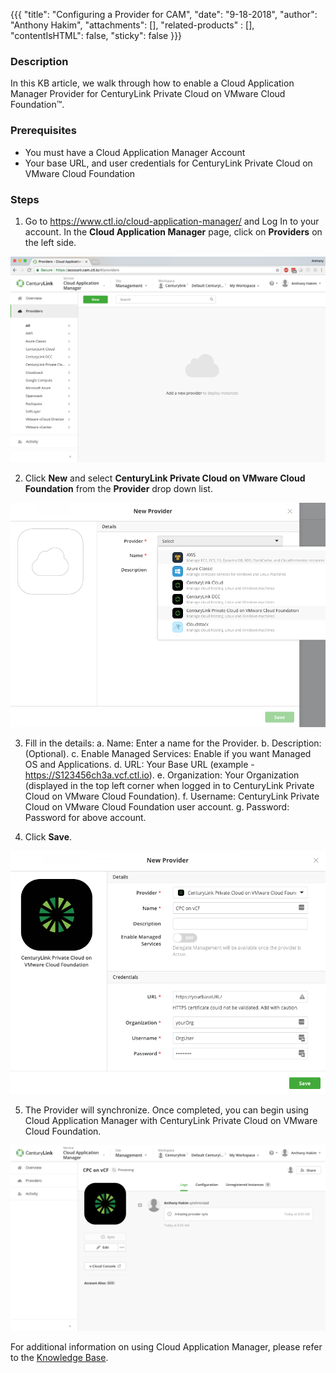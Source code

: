 {{{
  "title": "Configuring a Provider for CAM",
  "date": "9-18-2018",
  "author": "Anthony Hakim",
  "attachments": [],
  "related-products" : [],
  "contentIsHTML": false,
  "sticky": false
}}}

### Description
In this KB article, we walk through how to enable a Cloud Application Manager Provider for CenturyLink Private Cloud on VMware Cloud Foundation™.

### Prerequisites
* You must have a Cloud Application Manager Account
* Your base URL, and user credentials for CenturyLink Private Cloud on VMware Cloud Foundation

### Steps

1. Go to https://www.ctl.io/cloud-application-manager/ and Log In to your account. In the __Cloud Application Manager__ page, click on __Providers__ on the left side.

  ![CAM Provider](../images/dccf/cam-provider1.png)

2. Click __New__ and select __CenturyLink Private Cloud on VMware Cloud Foundation__ from the __Provider__ drop down list.

  ![CAM Provider](../images/dccf/cam-provider2.png)

3. Fill in the details:
a. Name: Enter a name for the Provider.
b. Description: (Optional).
c. Enable Managed Services: Enable if you want Managed OS and Applications.
d. URL: Your Base URL (example - https://S123456ch3a.vcf.ctl.io).
e. Organization: Your Organization (displayed in the top left corner when logged in to CenturyLink Private Cloud on VMware Cloud Foundation).
f. Username: CenturyLink Private Cloud on VMware Cloud Foundation user account.
g. Password: Password for above account.

4. Click __Save__.  

  ![CAM Provider](../images/dccf/cam-provider3.png)

5. The Provider will synchronize. Once completed, you can begin using Cloud Application Manager with CenturyLink Private Cloud on VMware Cloud Foundation.

  ![CAM Provider](../images/dccf/cam-provider4.png)

For additional information on using Cloud Application Manager, please refer to the [Knowledge Base](../cloud-application-manager/getting-started.md).
